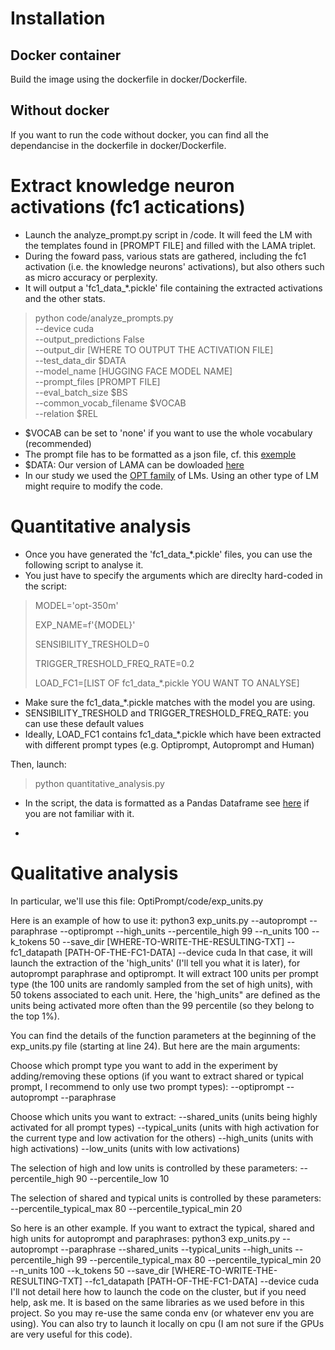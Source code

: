 # Installation

## Docker container

Build the image using the dockerfile in docker/Dockerfile.

## Without docker

If you want to run the code without docker, you can find all the dependancise in the dockerfile in docker/Dockerfile.

# Extract knowledge neuron activations (fc1 actications)

* Launch the analyze_prompt.py script in /code. It will feed the LM with the templates found in [PROMPT FILE] and filled with the LAMA triplet.
* During the foward pass, various stats are gathered, including the fc1 activation (i.e. the knowledge neurons' activations), but also others such as micro accuracy or perplexity.
* It will output a 'fc1_data_*.pickle' file containing the extracted activations and the other stats.

> python code/analyze_prompts.py \
    --device cuda \
    --output_predictions False \
    --output_dir [WHERE TO OUTPUT THE ACTIVATION FILE] \
    --test_data_dir $DATA \
    --model_name [HUGGING FACE MODEL NAME] \
    --prompt_files [PROMPT FILE] \
    --eval_batch_size $BS \
    --common_vocab_filename $VOCAB \
    --relation $REL

* $VOCAB can be set to 'none' if you want to use the whole vocabulary (recommended)
* The prompt file has to be formatted as a json file, cf. this [exemple](https://drive.google.com/file/d/1yyTmAo2lgCTyhQ-xBUUrYtPp-LvcRFAU/view?usp=drive_link)
* $DATA: Our version of LAMA can be dowloaded [here](https://drive.google.com/file/d/1TWYjf_QWo-zn8ryjNW1eeJOMq9nE5HZL/view?usp=drive_link)
* In our study we used the [OPT family](https://huggingface.co/docs/transformers/model_doc/opt) of LMs. Using an other type of LM might require to modify the code.


# Quantitative analysis

* Once you have generated the 'fc1_data_*.pickle' files, you can use the following script to analyse it.
* You just have to specify the arguments which are direclty hard-coded in the script:

> MODEL='opt-350m'
> 
> EXP_NAME=f'{MODEL}'
> 
> SENSIBILITY_TRESHOLD=0
> 
> TRIGGER_TRESHOLD_FREQ_RATE=0.2
> 
> LOAD_FC1=[LIST OF fc1_data_*.pickle YOU WANT TO ANALYSE]

* Make sure the fc1_data_*.pickle matches with the model you are using.
* SENSIBILITY_TRESHOLD and TRIGGER_TRESHOLD_FREQ_RATE: you can use these default values
* Ideally, LOAD_FC1 contains fc1_data_*.pickle which have been extracted with different prompt types (e.g. Optiprompt, Autoprompt and Human)

Then, launch:

> python quantitative_analysis.py

* In the script, the data is formatted as a Pandas Dataframe see [here](https://pandas.pydata.org/docs/reference/api/pandas.DataFrame.html) if you are not familiar with it.

* 

# Qualitative analysis

In particular, we'll use this file:
OptiPrompt/code/exp_units.py

Here is an example of how to use it:
python3 exp_units.py --autoprompt --paraphrase --optiprompt --high_units --percentile_high 99 --n_units 100 --k_tokens 50 --save_dir [WHERE-TO-WRITE-THE-RESULTING-TXT] --fc1_datapath [PATH-OF-THE-FC1-DATA] --device cuda
In that case, it will launch the extraction of the 'high_units' (I'll tell you what it is later), for autoprompt paraphrase and optiprompt. It will extract 100 units per prompt type (the 100 units are randomly sampled from the set of high units), with 50 tokens associated to each unit. Here, the 'high_units" are defined as the units being activated more often than the 99 percentile (so they belong to the top 1%).

You can find the details of the function parameters at the beginning of the exp_units.py file (starting at line 24). But here are the main arguments:

Choose which prompt type you want to add in the experiment by adding/removing these options (if you want to extract shared or typical prompt, I recommend to only use two prompt types):
--optiprompt
--autoprompt
--paraphrase

Choose which units you want to extract:
--shared_units (units being highly activated for all prompt types)
--typical_units (units with high activation for the current type and low activation for the others)
--high_units (units with high activations)
--low_units (units with low activations)

The selection of high and low units is controlled by these parameters:
--percentile_high 90
--percentile_low 10

The selection of shared and typical units is controlled by these parameters:
--percentile_typical_max 80
--percentile_typical_min 20

So here is an other example. If you want to extract the typical, shared and high units for autoprompt and paraphrases:
python3 exp_units.py --autoprompt --paraphrase --shared_units --typical_units --high_units --percentile_high 99 --percentile_typical_max 80 --percentile_typical_min 20 --n_units 100 --k_tokens 50 --save_dir [WHERE-TO-WRITE-THE-RESULTING-TXT] --fc1_datapath [PATH-OF-THE-FC1-DATA] --device cuda
I'll not detail here how to launch the code on the cluster, but if you need help, ask me. It is based on the same libraries as we used before in this project. So you may re-use the same conda env (or whatever env you are using). You can also try to launch it locally on cpu (I am not sure if the GPUs are very useful for this code).
